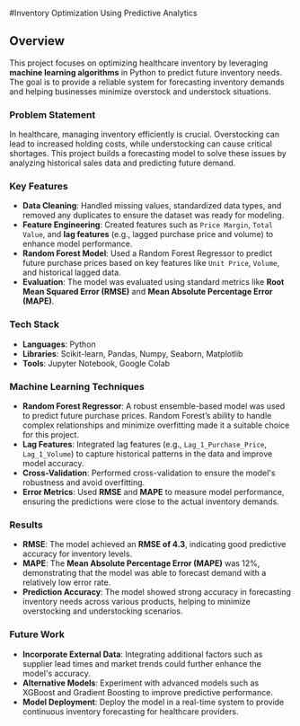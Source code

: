 #Inventory Optimization Using Predictive Analytics

## Overview
This project focuses on optimizing healthcare inventory by leveraging **machine learning algorithms** in Python to predict future inventory needs. The goal is to provide a reliable system for forecasting inventory demands and helping businesses minimize overstock and understock situations.

### Problem Statement
In healthcare, managing inventory efficiently is crucial. Overstocking can lead to increased holding costs, while understocking can cause critical shortages. This project builds a forecasting model to solve these issues by analyzing historical sales data and predicting future demand.

### Key Features
- **Data Cleaning**: Handled missing values, standardized data types, and removed any duplicates to ensure the dataset was ready for modeling.
- **Feature Engineering**: Created features such as `Price Margin`, `Total Value`, and **lag features** (e.g., lagged purchase price and volume) to enhance model performance.
- **Random Forest Model**: Used a Random Forest Regressor to predict future purchase prices based on key features like `Unit Price`, `Volume`, and historical lagged data.
- **Evaluation**: The model was evaluated using standard metrics like **Root Mean Squared Error (RMSE)** and **Mean Absolute Percentage Error (MAPE)**.

### Tech Stack
- **Languages**: Python
- **Libraries**: Scikit-learn, Pandas, Numpy, Seaborn, Matplotlib
- **Tools**: Jupyter Notebook, Google Colab

### Machine Learning Techniques
- **Random Forest Regressor**: A robust ensemble-based model was used to predict future purchase prices. Random Forest’s ability to handle complex relationships and minimize overfitting made it a suitable choice for this project.
- **Lag Features**: Integrated lag features (e.g., `Lag_1_Purchase_Price`, `Lag_1_Volume`) to capture historical patterns in the data and improve model accuracy.
- **Cross-Validation**: Performed cross-validation to ensure the model's robustness and avoid overfitting.
- **Error Metrics**: Used **RMSE** and **MAPE** to measure model performance, ensuring the predictions were close to the actual inventory demands.

### Results
- **RMSE**: The model achieved an **RMSE of 4.3**, indicating good predictive accuracy for inventory levels.
- **MAPE**: The **Mean Absolute Percentage Error (MAPE)** was 12%, demonstrating that the model was able to forecast demand with a relatively low error rate.
- **Prediction Accuracy**: The model showed strong accuracy in forecasting inventory needs across various products, helping to minimize overstocking and understocking scenarios.

### Future Work
- **Incorporate External Data**: Integrating additional factors such as supplier lead times and market trends could further enhance the model's accuracy.
- **Alternative Models**: Experiment with advanced models such as XGBoost and Gradient Boosting to improve predictive performance.
- **Model Deployment**: Deploy the model in a real-time system to provide continuous inventory forecasting for healthcare providers.
